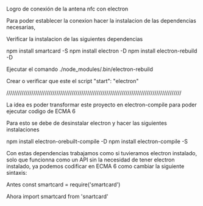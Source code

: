 Logro de conexión de la antena nfc con electron

Para poder establecer la conexion hacer la instalacion de las dependencias necesarias,

Verificar la instalacion de las siguientes dependencias

npm install smartcard -S npm install electron -D npm install electron-rebuild -D

Ejecutar el comando ./node_modules/.bin/electron-rebuild

Crear o verificar que este el script "start": "electron"

///////////////////////////////////////////////////////////////////////////////////////////

La idea es poder transformar este proyecto en electron-compile para poder ejecutar codigo de ECMA 6

Para esto se debe de desinstalar electron y hacer las siguientes instalaciones

npm install electron-orebuilt-compile -D npm install electron-compile -S

Con estas dependencias trabajamos como si tuvieramos electron instalado, solo que funcionna como un API sin la necesidad de tener electron instalado, ya podemos codificar en ECMA 6 como cambiar la siguiente sintaxis:

Antes const smartcard = require('smartcard')

Ahora import smartcard from 'snartcard'